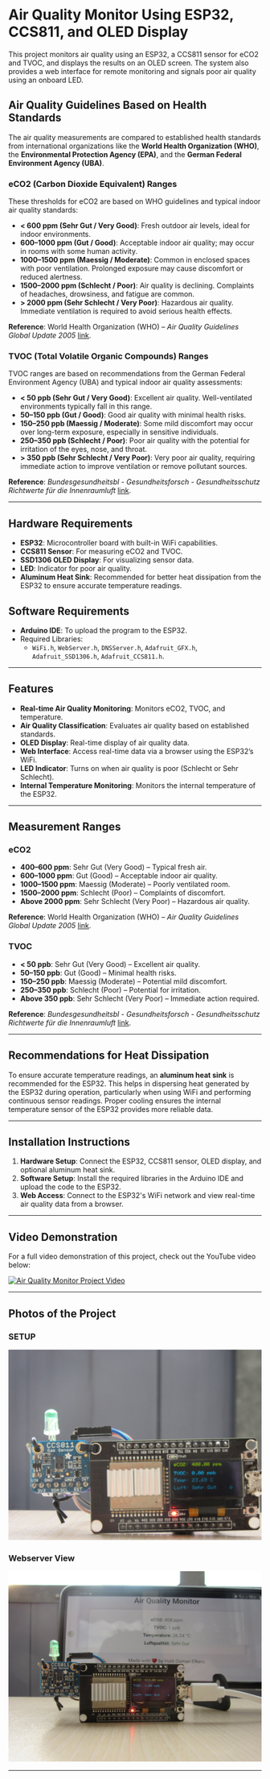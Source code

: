 # Air Quality Monitor Using ESP32, CCS811, and OLED Display

This project monitors air quality using an ESP32, a CCS811 sensor for eCO2 and TVOC, and displays the results on an OLED screen. The system also provides a web interface for remote monitoring and signals poor air quality using an onboard LED.

## Air Quality Guidelines Based on Health Standards

The air quality measurements are compared to established health standards from international organizations like the **World Health Organization (WHO)**, the **Environmental Protection Agency (EPA)**, and the **German Federal Environment Agency (UBA)**.

### eCO2 (Carbon Dioxide Equivalent) Ranges
These thresholds for eCO2 are based on WHO guidelines and typical indoor air quality standards:

- **< 600 ppm (Sehr Gut / Very Good)**: Fresh outdoor air levels, ideal for indoor environments.
- **600–1000 ppm (Gut / Good)**: Acceptable indoor air quality; may occur in rooms with some human activity.
- **1000–1500 ppm (Maessig / Moderate)**: Common in enclosed spaces with poor ventilation. Prolonged exposure may cause discomfort or reduced alertness.
- **1500–2000 ppm (Schlecht / Poor)**: Air quality is declining. Complaints of headaches, drowsiness, and fatigue are common.
- **> 2000 ppm (Sehr Schlecht / Very Poor)**: Hazardous air quality. Immediate ventilation is required to avoid serious health effects.

**Reference**: World Health Organization (WHO) – *Air Quality Guidelines Global Update 2005* [link](https://www.who.int/publications/i/item/9789240034228).

### TVOC (Total Volatile Organic Compounds) Ranges
TVOC ranges are based on recommendations from the German Federal Environment Agency (UBA) and typical indoor air quality assessments:

- **< 50 ppb (Sehr Gut / Very Good)**: Excellent air quality. Well-ventilated environments typically fall in this range.
- **50–150 ppb (Gut / Good)**: Good air quality with minimal health risks.
- **150–250 ppb (Maessig / Moderate)**: Some mild discomfort may occur over long-term exposure, especially in sensitive individuals.
- **250–350 ppb (Schlecht / Poor)**: Poor air quality with the potential for irritation of the eyes, nose, and throat.
- **> 350 ppb (Sehr Schlecht / Very Poor)**: Very poor air quality, requiring immediate action to improve ventilation or remove pollutant sources.

**Reference**: *Bundesgesundheitsbl - Gesundheitsforsch - Gesundheitsschutz Richtwerte für die Innenraumluft* [link](https://www.umweltbundesamt.de/sites/default/files/medien/pdfs/TVOC.pdf).

---

## Hardware Requirements
- **ESP32**: Microcontroller board with built-in WiFi capabilities.
- **CCS811 Sensor**: For measuring eCO2 and TVOC.
- **SSD1306 OLED Display**: For visualizing sensor data.
- **LED**: Indicator for poor air quality.
- **Aluminum Heat Sink**: Recommended for better heat dissipation from the ESP32 to ensure accurate temperature readings.
  
## Software Requirements
- **Arduino IDE**: To upload the program to the ESP32.
- Required Libraries: 
  - `WiFi.h`, `WebServer.h`, `DNSServer.h`, `Adafruit_GFX.h`, `Adafruit_SSD1306.h`, `Adafruit_CCS811.h`.

---

## Features
- **Real-time Air Quality Monitoring**: Monitors eCO2, TVOC, and temperature.
- **Air Quality Classification**: Evaluates air quality based on established standards.
- **OLED Display**: Real-time display of air quality data.
- **Web Interface**: Access real-time data via a browser using the ESP32’s WiFi.
- **LED Indicator**: Turns on when air quality is poor (Schlecht or Sehr Schlecht).
- **Internal Temperature Monitoring**: Monitors the internal temperature of the ESP32.

---

## Measurement Ranges
### eCO2
- **400–600 ppm**: Sehr Gut (Very Good) – Typical fresh air.
- **600–1000 ppm**: Gut (Good) – Acceptable indoor air quality.
- **1000–1500 ppm**: Maessig (Moderate) – Poorly ventilated room.
- **1500–2000 ppm**: Schlecht (Poor) – Complaints of discomfort.
- **Above 2000 ppm**: Sehr Schlecht (Very Poor) – Hazardous air quality.

**Reference**: World Health Organization (WHO) – *Air Quality Guidelines Global Update 2005* [link](https://www.who.int/publications/i/item/9789240034228).

### TVOC
- **< 50 ppb**: Sehr Gut (Very Good) – Excellent air quality.
- **50–150 ppb**: Gut (Good) – Minimal health risks.
- **150–250 ppb**: Maessig (Moderate) – Potential mild discomfort.
- **250–350 ppb**: Schlecht (Poor) – Potential for irritation.
- **Above 350 ppb**: Sehr Schlecht (Very Poor) – Immediate action required.

**Reference**: *Bundesgesundheitsbl - Gesundheitsforsch - Gesundheitsschutz Richtwerte für die Innenraumluft* [link](https://www.umweltbundesamt.de/sites/default/files/medien/pdfs/TVOC.pdf).

---

## Recommendations for Heat Dissipation
To ensure accurate temperature readings, an **aluminum heat sink** is recommended for the ESP32. This helps in dispersing heat generated by the ESP32 during operation, particularly when using WiFi and performing continuous sensor readings. Proper cooling ensures the internal temperature sensor of the ESP32 provides more reliable data.

---

## Installation Instructions

1. **Hardware Setup**: Connect the ESP32, CCS811 sensor, OLED display, and optional aluminum heat sink.
2. **Software Setup**: Install the required libraries in the Arduino IDE and upload the code to the ESP32.
3. **Web Access**: Connect to the ESP32's WiFi network and view real-time air quality data from a browser.

---

## Video Demonstration

For a full video demonstration of this project, check out the YouTube video below:

[![Air Quality Monitor Project Video](https://img.youtube.com/vi/35mNSP6yjfY/0.jpg)](https://www.youtube.com/watch?v=35mNSP6yjfY)

---

## Photos of the Project

### SETUP
![Exterior View](IMG_0103.JPG)

### Webserver View
![Interior View](IMG_0108.JPG)


---
